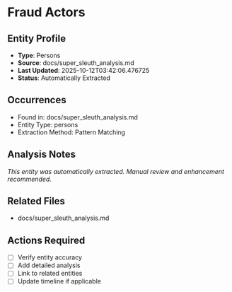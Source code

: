 # Fraud Actors

## Entity Profile
- **Type**: Persons
- **Source**: docs/super_sleuth_analysis.md
- **Last Updated**: 2025-10-12T03:42:06.476725
- **Status**: Automatically Extracted

## Occurrences
- Found in: docs/super_sleuth_analysis.md
- Entity Type: persons
- Extraction Method: Pattern Matching

## Analysis Notes
*This entity was automatically extracted. Manual review and enhancement recommended.*

## Related Files
- docs/super_sleuth_analysis.md

## Actions Required
- [ ] Verify entity accuracy
- [ ] Add detailed analysis
- [ ] Link to related entities
- [ ] Update timeline if applicable
